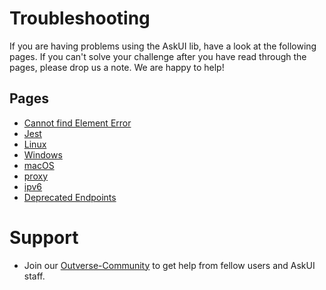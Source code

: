 # Troubleshooting

If you are having problems using the AskUI lib, have a look at the following pages. If you can't solve your
challenge after you have read through the pages, please drop us a note. We are happy to help!

## Pages
* [Cannot find Element Error](cannot_find_element_error.md)
* [Jest](jest.md)
* [Linux](linux.md)
* [Windows](windows.md)
* [macOS](mac-os.md)
* [proxy](proxy.md)
* [ipv6](ipv6.md)
* [Deprecated Endpoints](deprecated-endpoints.md)

# Support

* Join our [Outverse-Community](https://app.outverse.com/askui/community/home) to get help from fellow users and AskUI staff.
